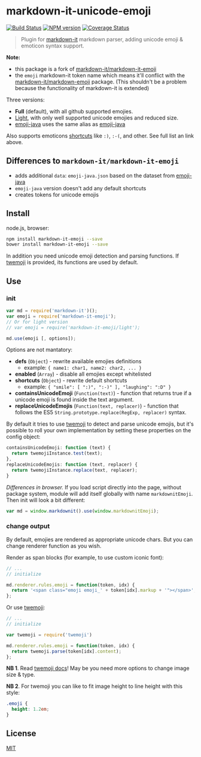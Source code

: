 # markdown-it-unicode-emoji

[![Build Status](https://img.shields.io/travis/makepanic/markdown-it-unicode-emoji/master.svg?style=flat)](https://travis-ci.org/makepanic/markdown-it-unicode-emoji)
[![NPM version](https://img.shields.io/npm/v/markdown-it-unicode-emoji.svg?style=flat)](https://www.npmjs.org/package/markdown-it-unicode-emoji)
[![Coverage Status](https://coveralls.io/repos/makepanic/markdown-it-unicode-emoji/badge.svg?branch=master&service=github)](https://coveralls.io/github/makepanic/markdown-it-unicode-emoji?branch=master)

> Plugin for [markdown-it](https://github.com/markdown-it/markdown-it) markdown parser, adding unicode emoji & emoticon syntax support.

__Note:__ 

- this package is a fork of [markdown-it/markdown-it-emoji](https://github.com/markdown-it/markdown-it-emoji)
- the `emoji` markdown-it token name which means it'll conflict with the [markdown-it/markdown-emoji](https://github.com/markdown-it/markdown-it) package. 
(This shouldn't be a problem because the functionality of markdown-it is extended)

Three versions:

- __Full__ (default), with all github supported emojies.
- [Light](https://github.com/makepanic/markdown-it-unicode-emoji/blob/master/lib/data/light.json), with only well supported unicode emojies and reduced size.
- [emoji-java](https://github.com/makepanic/markdown-it-unicode-emoji/blob/master/lib/data/emoji-java.json) uses the same alias as [emoji-java](https://github.com/vdurmont/emoji-java/blob/master/src/main/resources/emojis.json)

Also supports emoticons [shortcuts](https://github.com/makepanic/markdown-it-unicode-emoji/blob/master/lib/data/shortcuts.js) like `:)`, `:-(`, and other. See full list an link above.

## Differences to `markdown-it/markdown-it-emoji`

- adds additional `data`: `emoji-java.json` based on the dataset from [emoji-java](https://github.com/vdurmont/emoji-java/blob/master/src/main/resources/emojis.json)
- `emoji-java` version doesn't add any default shortcuts
- creates tokens for unicode emojis

## Install

node.js, browser:

```bash
npm install markdown-it-emoji --save
bower install markdown-it-emoji --save
```

In addition you need unicode emoji detection and parsing functions. If [twemoji](https://github.com/twitter/twemoji/) is provided, its functions are used by default.

## Use

### init

```js
var md = require('markdown-it')();
var emoji = require('markdown-it-emoji');
// Or for light version
// var emoji = require('markdown-it-emoji/light');

md.use(emoji [, options]);
```

Options are not mantatory:

- __defs__ (`Object`) - rewrite available emojies definitions
  - example: `{ name1: char1, name2: char2, ... }`
- __enabled__ (`Array`) - disable all emojies except whitelisted
- __shortcuts__ (`Object`) - rewrite default shortcuts
  - example: `{ "smile": [ ":)", ":-)" ], "laughing": ":D" }`
- __containsUnicodeEmoji__ (`Function(text)`) - function that returns true if a unicode emoji is found inside the text argument.
- __replaceUnicodeEmojis__ (`Function(text, replacer)`) - function that follows the ES5 `String.prototype.replace(RegExp, replacer)` syntax.

By default it tries to use [twemoji](https://github.com/twitter/twemoji/) to detect and parse unicode emojis, 
but it's possible to roll your own implementation by setting these properties on the config object:

```js
containsUnicodeEmoji: function (text) {
  return twemojiInstance.test(text);
},
replaceUnicodeEmojis: function (text, replacer) {
  return twemojiInstance.replace(text, replacer);
}
```

_Differences in browser._ If you load script directly into the page, without
package system, module will add itself globally with name `markdownitEmoji`.
Then init will look a bit different:

```js
var md = window.markdownit().use(window.markdownitEmoji);
```


### change output

By default, emojies are rendered as appropriate unicode chars. But you can change
renderer function as you wish.

Render as span blocks (for example, to use custom iconic font):

```js
// ...
// initialize

md.renderer.rules.emoji = function(token, idx) {
  return '<span class="emoji emoji_' + token[idx].markup + '"></span>';
};
```

Or use [twemoji](https://github.com/twitter/twemoji):

```js
// ...
// initialize

var twemoji = require('twemoji')

md.renderer.rules.emoji = function(token, idx) {
  return twemoji.parse(token[idx].content);
};
```

__NB 1__. Read [twemoji docs](https://github.com/twitter/twemoji#string-parsing)!
May be you need more options to change image size & type.

__NB 2__. For twemoji you can like to fit image height to line height with this
style:

```css
.emoji {
  height: 1.2em;
}
```

## License

[MIT](https://github.com/makepanic/markdown-it-unicode-emoji/blob/master/LICENSE)
